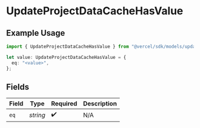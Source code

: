 # UpdateProjectDataCacheHasValue

## Example Usage

```typescript
import { UpdateProjectDataCacheHasValue } from "@vercel/sdk/models/updateprojectdatacacheop.js";

let value: UpdateProjectDataCacheHasValue = {
  eq: "<value>",
};
```

## Fields

| Field              | Type               | Required           | Description        |
| ------------------ | ------------------ | ------------------ | ------------------ |
| `eq`               | *string*           | :heavy_check_mark: | N/A                |